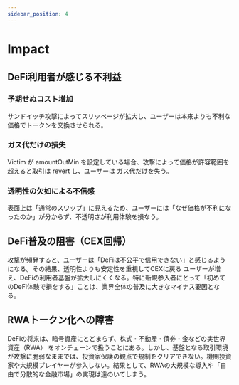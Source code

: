 ```yaml
---
sidebar_position: 4
---
```


# Impact

## DeFi利用者が感じる不利益

### 予期せぬコスト増加
サンドイッチ攻撃によってスリッページが拡大し、ユーザーは本来よりも不利な価格でトークンを交換させられる。

### ガス代だけの損失
Victim が amountOutMin を設定している場合、攻撃によって価格が許容範囲を超えると取引は revert し、ユーザーは ガス代だけを失う。

### 透明性の欠如による不信感
表面上は「通常のスワップ」に見えるため、ユーザーには「なぜ価格が不利になったのか」が分からず、不透明さが利用体験を損なう。


## DeFi普及の阻害（CEX回帰）
攻撃が頻発すると、ユーザーは「DeFiは不公平で信用できない」と感じるようになる。その結果、透明性よりも安定性を重視してCEXに戻る ユーザーが増え、DeFiの利用者基盤が拡大しにくくなる。特に新規参入者にとって「初めてのDeFi体験で損をする」ことは、業界全体の普及に大きなマイナス要因となる。


## RWAトークン化への障害
DeFiの将来は、暗号資産にとどまらず、株式・不動産・債券・金などの実世界資産（RWA） をオンチェーンで扱うことにある。しかし、基盤となる取引環境が攻撃に脆弱なままでは、投資家保護の観点で規制をクリアできない。機関投資家や大規模プレイヤーが参入しない。結果として、RWAの大規模な導入や「自由で分散的な金融市場」の実現は遠のいてしまう。
